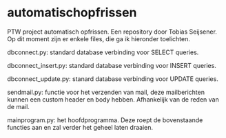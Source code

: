 # automatischopfrissen
PTW project automatisch opfrissen. Een repository door Tobias Seijsener.
Op dit moment zijn er enkele files, die ga ik hieronder toelichten.

dbconnect.py: standard database verbinding voor SELECT queries.

dbconnect_insert.py: standard database verbinding voor INSERT queries.

dbconnect_update.py: stanard database verbinding voor UPDATE queries.

sendmail.py: functie voor het verzenden van mail, deze mailberichten kunnen een custom header en body hebben. Afhankelijk van de reden van de mail.

mainprogram.py: het hoofdprogramma. Deze roept de bovenstaande functies aan en zal verder het geheel laten draaien.
